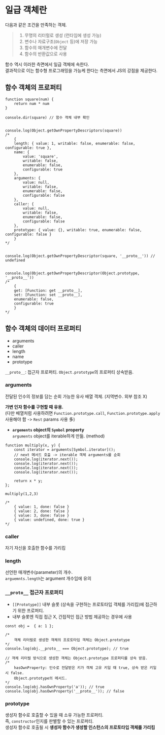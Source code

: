 # **일급 객체란**

다음과 같은 조건을 만족하는 객체.

> 1.  무명의 리터럴로 생성 (런타임에 생성 가능)
> 2.  변수나 자료구조(`Object` 등)에 저장 가능
> 3.  함수의 매개변수에 전달
> 4.  함수의 반환값으로 사용

함수 역시 이러한 측면에서 일급 객체에 속한다.  
결과적으로 이는 함수형 프로그래밍을 가능케 한다는 측면에서 JS의 강점을 제공한다.

## **함수 객체의 프로퍼티**

```
function square(num) {
    return num * num
}

console.dir(square) // 함수 객체 내부 확인


console.log(Object.getOwnPropertyDescriptors(square))
/*
    {
    length: { value: 1, writable: false, enumerable: false, configurable: true },
    name: {
        value: 'square',
        writable: false,
        enumerable: false,
        configurable: true
    },
    arguments: {
        value: null,
        writable: false,
        enumerable: false,
        configurable: false
    },
    caller: {
        value: null,
        writable: false,
        enumerable: false,
        configurable: false
    },
    prototype: { value: {}, writable: true, enumerable: false, configurable: false }
    }
*/


console.log(Object.getOwnPropertyDescriptor(square, '__proto__')) // undefined


console.log(Object.getOwnPropertyDescriptor(Object.prototype, '__proto__'))
/*
    {
    get: [Function: get __proto__],
    set: [Function: set __proto__],
    enumerable: false,
    configurable: true
    }
*/
```

## **함수 객체의 데이터 프로퍼티**

- arguments
- caller
- length
- name
- prototype

`__proto__`: 접근자 프로퍼티. `Object.prototype`의 프로퍼티 상속받음.

### **arguments**

전달된 인수의 정보를 담는 순회 가능한 유사 배열 객체. (지역변수. 외부 참조 X)

**가변 인자 함수를 구현할 때 유용.**  
(다만 배열처럼 사용하려면 `Function.prototype.call`, `Function.prototype.apply` 사용해야 함 -> `Rest` params 사용 多)

- **`argements` object의 `Symbol` property**  
   `arguments` object를 iterable하게 만듦. (method)

```
function multiply(x, y) {
    const iterator = arguments[Symbol.iterator]();
    // next 메서드 호출 -> iterable 객체 arguments를 순회
    console.log(iterator.next());
    console.log(iterator.next());
    console.log(iterator.next());
    console.log(iterator.next());

    return x * y;
};

multiply(1,2,3)

/*
    { value: 1, done: false }
    { value: 2, done: false }
    { value: 3, done: false }
    { value: undefined, done: true }
*/
```

### **caller**

자기 자신을 호출한 함수를 가리킴

### **length**

선언한 매개변수(parameter)의 개수.  
`arguemnts.length`는 argument 개수임에 유의

### **`__proto__` 접근자 프로퍼티**

- `[[Prototype]]` 내부 슬롯 (상속을 구현하는 프로토타입 객체를 가리킴)에 접근하기 위한 프로퍼티.
- 내부 슬롯엔 직접 접근 X, 간접적인 접근 방법 제공하는 경우에 사용

```
const obj =  { a: 1 };

/*
    객체 리터럴로 생성한 객체의 프로토타입 객체는 Object.prototype
*/
console.log(obj.__proto__ === Object.prototype); // true

// 객체 리터럴 방식으로 생성한 객체는 Object.prototype 프로퍼티를 상속 받음.
/*
    hasOwnProperty: 인수로 전달받은 키가 객체 고유 키일 때 true, 상속 받은 키일 시 false.
    Object.prototype의 메서드.
*/
console.log(obj.hasOwnProperty('a')); // true
console.log(obj.hasOwnProperty('__proto__')); // false
```

### **prototype**

생성자 함수로 호출할 수 있을 때 소유 가능한 프로퍼티.  
즉, `constructor`인지를 판별할 수 있는 프로퍼티.  
생성자 함수로 호출될 시 **생성자 함수가 생성할 인스턴스의 프로토타입 객체를 가리킴**
